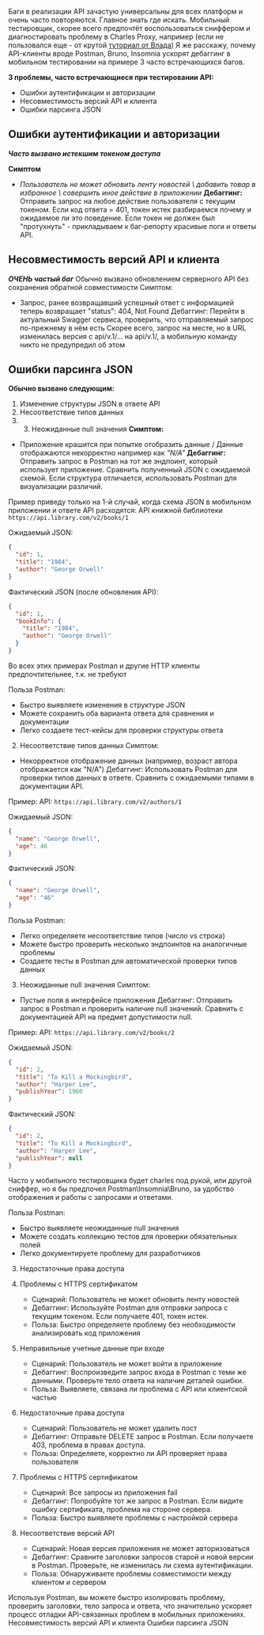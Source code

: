 Баги в реализации API зачастую универсальны для всех платформ и очень часто повторяются.
Главное знать где искать.
Мобильный тестировщик, скорее всего предпочтёт воспользоваться сниффером и диагностировать проблему в Charles Proxy, например (если не пользовался еще - от крутой [туториал от Влада](https://t.me/QAMobileApps/292))
Я же расскажу, почему API-клиенты вроде Postman, Bruno, Insomnia ускорят дебаггинг в мобильном тестировании на примере 3 часто встречающихся багов.

**3 проблемы, часто встречающиеся при тестировании API:**
- Ошибки аутентификации и авторизации
- Несовместимость версий API и клиента 
- Ошибки парсинга JSON

## Ошибки аутентификации и авторизации

***Часто вызвано истекшим токеном доступа***

**Симптом**
- *Пользователь не может обновить ленту новостей \ добавить товар в избранное \ совершить иное действие в приложении*
**Дебаггинг:**
	Отправить запрос на любое действие пользователя с текущим токеном.
	Если код ответа = 401, токен истек
	разбираемся почему и ожидаемое ли это поведение.
	Если токен не должен был "протухнуть" - прикладываем к баг-репорту красивые логи и ответы API.
	
## Несовместимость версий API и клиента

***ОЧЕНЬ частый баг***
Обычно вызвано обновлением серверного API без сохранения обратной совместимости
Симптом:
- Запрос, ранее возвращавший успешный ответ с информацией теперь возвращает "status": 404, Not Found
Дебаггинг:
	Перейти в актуальный Swagger сервиса, проверить, что отправляемый запрос по-прежнему в нём есть
	Скорее всего, запрос на месте, но в URL изменилась версия с api/v.1/... на api/v.1/, а мобильную команду никто не предупредил об этом
## Ошибки парсинга JSON

**Обычно вызвано следующим:**
1. Изменение структуры JSON в ответе API
2. Несоответствие типов данных
3. 3. Неожиданные null значения
**Симптом:**
- Приложение крашится при попытке отобразить данные / Данные отображаются некорректно например как *"N/A"*
**Дебаггинг:**
  Отправить запрос в Postman на тот же эндпоинт, который использует приложение.
  Сравнить полученный JSON с ожидаемой схемой.
  Если структура отличается, использовать Postman для визуализации различий.

Пример приведу только на 1-й случай, когда схема JSON в мобильном приложении и ответе API расходятся:
API книжной библиотеки `https://api.library.com/v2/books/1`

Ожидаемый JSON:
```json
{
  "id": 1,
  "title": "1984",
  "author": "George Orwell"
}
```

Фактический JSON (после обновления API):
```json
{
  "id": 1,
  "bookInfo": {
    "title": "1984",
    "author": "George Orwell"
  }
}
```

Во всех этих примерах Postman и другие HTTP клиенты предпочтительнее, т.к. не требуют 

Польза Postman:
- Быстро выявляете изменения в структуре JSON
- Можете сохранить оба варианта ответа для сравнения и документации
- Легко создаете тест-кейсы для проверки структуры ответа

2. Несоответствие типов данных
Симптом:
- Некорректное отображение данных (например, возраст автора отображается как "N/A")
Дебаггинг:
  Использовать Postman для проверки типов данных в ответе.
  Сравнить с ожидаемыми типами в документации API.

Пример:
API: `https://api.library.com/v2/authors/1`

Ожидаемый JSON:
```json
{
  "name": "George Orwell",
  "age": 46
}
```

Фактический JSON:
```json
{
  "name": "George Orwell",
  "age": "46"
}
```

Польза Postman:
- Легко определяете несоответствие типов (число vs строка)
- Можете быстро проверить несколько эндпоинтов на аналогичные проблемы
- Создаете тесты в Postman для автоматической проверки типов данных

3. Неожиданные null значения
Симптом:
- Пустые поля в интерфейсе приложения
Дебаггинг:
  Отправить запрос в Postman и проверить наличие null значений.
  Сравнить с документацией API на предмет допустимости null.

Пример:
API: `https://api.library.com/v2/books/2`

Ожидаемый JSON:
```json
{
  "id": 2,
  "title": "To Kill a Mockingbird",
  "author": "Harper Lee",
  "publishYear": 1960
}
```

Фактический JSON:
```json
{
  "id": 2,
  "title": "To Kill a Mockingbird",
  "author": "Harper Lee",
  "publishYear": null
}
```

Часто у мобильного тестировщика будет charles под рукой, или другой сниффер, но я бы предпочел Postman\Insomnia\Bruno, за удобство отображения и работы с запросами и ответами.

Польза Postman:
- Быстро выявляете неожиданные null значения
- Можете создать коллекцию тестов для проверки обязательных полей
- Легко документируете проблему для разработчиков

3. Недостаточные права доступа
4. Проблемы с HTTPS сертификатом
   - Сценарий: Пользователь не может обновить ленту новостей
   - Дебаггинг: Используйте Postman для отправки запроса с текущим токеном. Если получаете 401, токен истек.
   - Польза: Быстро определяете проблему без необходимости анализировать код приложения

5. Неправильные учетные данные при входе
   - Сценарий: Пользователь не может войти в приложение
   - Дебаггинг: Воспроизведите запрос входа в Postman с теми же данными. Проверьте тело ответа на наличие деталей ошибки.
   - Польза: Выявляете, связана ли проблема с API или клиентской частью

6. Недостаточные права доступа
   - Сценарий: Пользователь не может удалить пост
   - Дебаггинг: Отправьте DELETE запрос в Postman. Если получаете 403, проблема в правах доступа.
   - Польза: Определяете, корректно ли API проверяет права пользователя

7. Проблемы с HTTPS сертификатом
   - Сценарий: Все запросы из приложения fail
   - Дебаггинг: Попробуйте тот же запрос в Postman. Если видите ошибку сертификата, проблема на стороне сервера.
   - Польза: Быстро выявляете проблемы с настройкой сервера

8. Несоответствие версий API
   - Сценарий: Новая версия приложения не может авторизоваться
   - Дебаггинг: Сравните заголовки запросов старой и новой версии в Postman. Проверьте, не изменилась ли схема аутентификации.
   - Польза: Обнаруживаете проблемы совместимости между клиентом и сервером

Используя Postman, вы можете быстро изолировать проблему, проверить заголовки, тело запроса и ответа, что значительно ускоряет процесс отладки API-связанных проблем в мобильных приложениях.
Несовместимость версий API и клиента 
Ошибки парсинга JSON